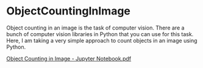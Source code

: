# ObjectCountingInImage
Object counting in an image is the task of computer vision. There are a bunch of computer vision libraries in Python that you can use for this task. Here, I am taking a very simple approach to count objects in an image using Python.

[Object Counting in Image - Jupyter Notebook.pdf](https://github.com/sreeparnaray/ObjectCountingInImage/files/11509067/Object.Counting.in.Image.-.Jupyter.Notebook.pdf)

